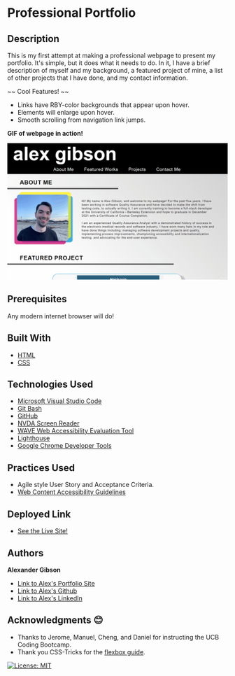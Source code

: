 # Professional Portfolio

## Description

This is my first attempt at making a professional webpage to present my portfolio. It's simple, but it does what it needs to do. In it, I have a brief description of myself and my background, a featured project of mine, a list of other projects that I have done, and my contact information. 

~~ Cool Features! ~~
* Links have RBY-color backgrounds that appear upon hover.
* Elements will enlarge upon hover.
* Smooth scrolling from navigation link jumps.

**GIF of webpage in action!**

![GIF of webpage in action!](https://github.com/argibson02/Professional-Portfolio/blob/main/images/portfolio-demo.gif?raw=true)



## Prerequisites
Any modern internet browser will do!

## Built With

* [HTML](https://developer.mozilla.org/en-US/docs/Web/HTML)
* [CSS](https://developer.mozilla.org/en-US/docs/Web/CSS)

## Technologies Used

* [Microsoft Visual Studio Code](https://code.visualstudio.com/)
* [Git Bash](https://git-scm.com/downloads)
* [GitHub](https://github.com/)
* [NVDA Screen Reader](https://www.nvaccess.org/)
* [WAVE Web Accessibility Evaluation Tool](https://wave.webaim.org/)
* [Lighthouse](https://developers.google.com/web/tools/lighthouse/)
* [Google Chrome Developer Tools](https://developer.chrome.com/docs/devtools/)

## Practices Used

* Agile style User Story and Acceptance Criteria.
* [Web Content Accessibility Guidelines](https://www.w3.org/WAI/standards-guidelines/wcag/)

## Deployed Link

* [See the Live Site!](https://argibson02.github.io/Professional-Portfolio/)

## Authors

**Alexander Gibson** 

- [Link to Alex's Portfolio Site](https://argibson02.github.io/)
- [Link to Alex's Github](https://github.com/argibson02)
- [Link to Alex's LinkedIn](www.linkedin.com/in/alexander-gibson-1b0bb6105)

## Acknowledgments 😊

- Thanks to Jerome, Manuel, Cheng, and Daniel for instructing the UCB Coding Bootcamp.
- Thank you CSS-Tricks for the [flexbox guide](https://css-tricks.com/snippets/css/a-guide-to-flexbox/).

[![License: MIT](https://img.shields.io/badge/License-MIT-yellow.svg)](https://opensource.org/licenses/MIT)